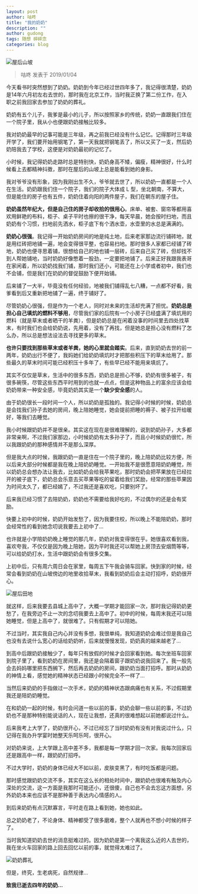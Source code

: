 ```yaml
---
layout: post
author: 咕咚
title: "我的奶奶"
description: ""
author: gudong
tags: 随想 碎碎念 
categories: blog
---
```


![屋后山坡](https://ws1.sinaimg.cn/large/0079McHKly1fyuycdpw5jj314g0r1adx.jpg)

> 咕咚 发表于 2019/01/04

今天看书时突然想到了奶奶。奶奶到今年已经过世四年多了，我记得很清楚，奶奶是14年六月初左右去世的，那时我在北京工作，当时我正换了第二份工作，在入职之前我回家去参加了奶奶的葬礼。

奶奶有五个儿子，我爹是最小的儿子，所以按照家乡的传统，奶奶一直跟我们住在一个院子里，我从小也便跟奶奶接触比较多。

我对奶奶最早的记事可能是三年级，再之前我已经没有什么记忆。记得那时三年级开学了，我们要开始用钢笔了，第一天我就把钢笔丢了，所以又买了一支，然后奶奶陪我去了学校，这便是对奶奶最初的记忆了。

小时候，我记得奶奶走路时总是特别快，奶奶身高不矮，偏瘦，精神很好，什么时候看上去都精神抖擞，那时在屋后的山坡上总是能看到她的身影。

我对爷爷没有形象，因为我刚出生不久，爷爷就去世了，所以奶奶一直都是一个人在生活。奶奶跟我们住一个院子，我们的院子大体成 L 型，坐北朝南，不算大，但是能住的房子也有五件，奶奶住着向阳的两件屋子，我们在朝东的屋子住。

**奶奶虽然年纪大，但是自己住的房子却收拾的很用心**。床单、被套、窗帘等都用喜欢用鲜艳的布料，柜子、桌子平时也擦的很干净，每天早晨，她会按时扫地，而且奶奶有个习惯，扫地前先洒水，柜子底下有个洒水壶，水壶里的水总是满满的。

**奶奶心很强**。我记得一开始奶奶房间的地是纯土地，后来老家那边流行铺砖地，就是用红砖把地铺一遍，地会变得很平整，也容易扫地。那时很多人家都已经铺了砖地，奶奶也便寻思着铺，很想给自己的地也铺一层砖，后来自己买了砖，但却找不到人帮她铺地，当时奶奶好像憋着一股劲，一定要把地铺了。后来正好我跟我表哥在家闲着，所以奶奶找我们铺，那时我们还小，可能还在上小学或者初中，我们也不会铺，但是我们在奶奶的督促鼓励下便开始铺。

后来铺了一大半，毕竟没有任何经验，地被我们铺得乱七八糟，一点都不好看，我爹看到后又重新把地铺了一遍，终于铺好了。

尽管奶奶心很强，但是作为一个老人，同时对未来的生活却充满了担忧。**奶奶总是担心自己填炕的燃料不够用**，尽管我们家的后院有一个小房子已经盛满了填炕用的燃料（就是草末或者晒干的羊粪），但是奶奶总是在闲着没事的时间里去四处找草末，有时我们也会给奶奶说，先用着，没有了再找，但是她总是担心没有燃料了怎么办，所以总是想法设法去寻找更多的草末。

**也许只要找到那些草末或者羊粪，她的心里就会踏实**。后来，直到奶奶去世的前一两年，奶奶出行不便了，我妈她们给奶奶填炕时才把那些积压下的草末给用了。那些最久的草末时间可能已经积压十多年了，有些早已经不能用来填炕了。

其实不仅仅是草末，生活中的很多东西，奶奶总是担心不够，奶奶有很多被子，有很多碗筷，尽管这些东西平时用到的也就一点点，但是这种物品上的富余应该会给奶奶带来一种安全感，毕竟奶奶其实是一个**缺少安全感**的人。

由于奶奶很长一段时间一个人，所以奶奶是孤独的。我记得小时候的时候，奶奶总是会找我们孙子去她的房间，晚上陪她睡觉，她会提前把睡的褥子、被子拉开给暖好，等我们去睡觉。

我小时候跟奶奶并不是很亲。其实这在现在是很难理解的，说到奶奶孙子，大多都非常亲啊，不过我们家那边，小时候奶奶有太多孙子了，而且小时候奶奶很忙，所以我跟奶奶的那种感情并不是那么深厚。

但是我大点的时候，我跟奶奶一直是住在一个院子里的，晚上陪奶奶比较方便，所以后来大部分时候都是我在晚上陪奶奶睡觉。一开始我不是很愿意陪奶奶睡觉，所以奶奶总会想办法让我去，比如奶奶会给我苹果吃，那时奶奶会把苹果放在已经拉开的被子底下，奶奶总会乐意去买苹果等吃的留着给我们奖励，经常的那些苹果因为时间太久了，都已经嫣了，不过我还是喜欢吃，只要别坏了。

后来我已经习惯了去陪奶奶，奶奶也不需要给我好吃的，不过偶尔的还是会有奖励。

快要上初中的时候，奶奶开始发愁了，因为我要住校，所以晚上不能陪奶奶，那时会经常性的看到她念叨说我要去上初中了…

也许就是小学陪奶奶晚上睡觉的那几年，奶奶对我变得很在乎。她很喜欢看到我，喜欢夸我，不仅仅是因为晚上陪她，因为平时我还可以帮她上房顶去安烟筒等等，可以给奶奶打水，生活中跟奶奶会有很多交集。

上初中后，只有周六周日会在家里，每周五下午我会骑车回家。快到家的时候，经常会看到奶奶在山坡傍边的地里收拾草末，我看到奶奶后会主动打招呼，奶奶很开心。

![屋后田地](https://ws4.sinaimg.cn/large/006tNc79ly1fyuxem7lirj314h0u01kx.jpg)

就这样，后来我要去县城上高中了，大概一学期才能回家一次，那时我记得奶奶更愁了，在我旁边不止一次的念叨我要去上高中了。初中的时候，每周末我还可以陪她睡觉，但是上高中了，就很难了。只有假期才可以陪她。

不过当时，其实我自己内心并没有多想，我很单纯，我知道奶奶会难过但是我自己也没有去说什么宽心的话给奶奶听，后来就慢慢发现，奶奶真的越来越老了…

到高中后跟奶奶接触少了，每年只有放假的时候才会回家看到她。每次坐班车回家到院子里了，看到奶奶在房间里，我还是会隔着窗子跟奶奶说我回来了。我一般先会去妈妈哪里把东西搁下，然后再去奶奶的房间，跟奶奶当面打招呼。那时从奶奶的神情上看，感觉她的精神状态已经跟小时候完全不一样了…

当然后来奶奶的手指做过一次手术，奶奶的精神状态跟病痛也有关系，不过假期里我还是陪奶奶睡觉。

在和奶奶一起的时候，有时会问道一些以前的事，奶奶会聊一些以前的事，不过奶奶也不是那种特别能说话的人，现在让我想，还真的很难想起以前她都说过什么。

后来我考上大学了，奶奶很开心，不过已经忘了当时奶奶有没有对我说过什么，只记得在我办升学宴时她整天乐呵乐呵，很开心。

对奶奶来说，上大学跟上高中差不多，我都是每一学期才回一次家。我每次回家后还是跟高中一样，跟奶奶打招呼。

不过大学时，奶奶的身体已经大不如以前，皮肤变黑了，有时吃饭都是问题。

那时感觉跟奶奶交流不多，其实在这么长的相处时间中，跟奶奶也很难有触及内心深处的交流，这一方面是我那时可能还小，还很傻，自己也不会去忘这方面想，另外奶奶本来也应该不是那种善于表达内心情感的人。

到后来奶奶有点沉默寡言，平时走在路上看到她，她也如此。

总之奶奶老了，不论身体、精神都受了很多磨难，整个人就再也不想小时候的样子了。

当时我知道奶奶去世的消息挺难过的。因为奶奶是第一个离我这么近的人去世的，我在坐火车回家的路上回去回忆以前的事，就觉得太难过了。

![奶奶葬礼](https://ws2.sinaimg.cn/large/006tNc79ly1fyux8b5yevj31he0u0kaf.jpg)

但是，终究，生老病死，自然规律…

**致我已逝去四年的奶奶...**